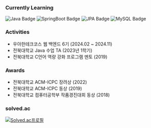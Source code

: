 ### Currently Learning

![Java Badge](https://img.shields.io/badge/Java-007396?style=flat&logo=Java&logoColor=white) ![SpringBoot Badge](https://img.shields.io/badge/SpringBoot-6DB33F?style=flat&logo=SpringBoot&logoColor=white) ![JPA Badge](https://img.shields.io/badge/JPA-59666C?style=flat&logo=Hibernate&logoColor=white) ![MySQL Badge](https://img.shields.io/badge/MySQL-4479A1?style=flat&logo=MySQL&logoColor=white) 

### Activities
- 우아한테크코스 웹 백엔드 6기 (2024.02 ~ 2024.11)
- 전북대학교 Java 수업 TA (2023년 1학기)
- 전북대학교 C언어 역량 강화 프로그램 멘토 (2019)

### Awards
- 전북대학교 ACM-ICPC 장려상 (2022)
- 전북대학교 ACM-ICPC 동상 (2019)
- 전북대학교 컴퓨터공학부 작품경진대회 동상 (2018)

### solved.ac

[![Solved.ac프로필](http://mazassumnida.wtf/api/mini/generate_badge?boj=meonji)](https://solved.ac/profile/meonji)
